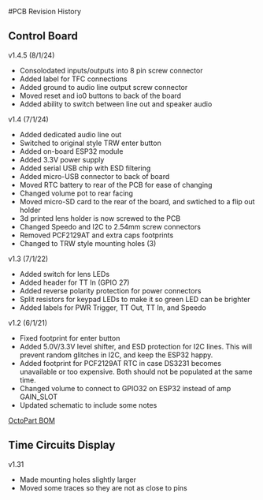 #PCB Revision History
## Control Board
v1.4.5 (8/1/24)
- Consolodated inputs/outputs into 8 pin screw connector
- Added label for TFC connections
- Added ground to audio line output screw connector
- Moved reset and io0 buttons to back of the board
- Added ability to switch between line out and speaker audio

v1.4 (7/1/24)
- Added dedicated audio line out
- Switched to original style TRW enter button
- Added on-board ESP32 module
- Added 3.3V power supply
- Added serial USB chip with ESD filtering
- Added micro-USB connector to back of board
- Moved RTC battery to rear of the PCB for ease of changing
- Changed volume pot to rear facing
- Moved micro-SD card to the rear of the board, and swtiched to a flip out holder
- 3d printed lens holder is now screwed to the PCB
- Changed Speedo and I2C to 2.54mm screw connectors
- Removed PCF2129AT and extra caps footprints
- Changed to TRW style mounting holes (3)

v1.3 (7/1/22)
- Added switch for lens LEDs
- Added header for TT In (GPIO 27)
- Added reverse polarity protection for power connectors
- Split resistors for keypad LEDs to make it so green LED can be brighter
- Added labels for PWR Trigger, TT Out, TT In, and Speedo

v1.2 (6/1/21)
- Fixed footprint for enter button
- Added 5.0V/3.3V level shifter, and ESD protection for I2C lines. This will prevent random glitches in I2C, and keep the ESP32 happy.
- Added footprint for PCF2129AT RTC in case DS3231 becomes unavailable or too expensive. Both should not be populated at the same time.
- Changed volume to connect to GPIO32 on ESP32 instead of amp GAIN_SLOT
- Updated schematic to include some notes

[OctoPart BOM](https://octopart.com/bom-tool/zCnlEeUa)

## Time Circuits Display
v1.31
- Made mounting holes slightly larger
- Moved some traces so they are not as close to pins
